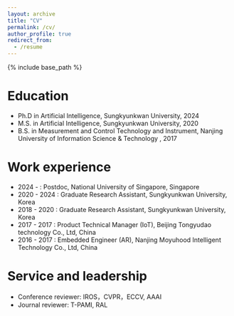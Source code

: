 ```yaml
---
layout: archive
title: "CV"
permalink: /cv/
author_profile: true
redirect_from:
  - /resume
---
```


{% include base_path %}

Education
======
* Ph.D in Artificial Intelligence, Sungkyunkwan University, 2024
* M.S. in Artificial Intelligence, Sungkyunkwan University, 2020
* B.S. in Measurement and Control Technology and Instrument, Nanjing University of Information Science & Technology
, 2017

Work experience
======

* 2024 - 		  :  	Postdoc, National University of Singapore, Singapore
* 2020 - 2024 : 	Graduate Research Assistant, Sungkyunkwan University, Korea
* 2018 - 2020	:		Graduate Research Assistant, Sungkyunkwan University, Korea
* 2017 - 2017	:		Product Technical Manager (IoT), Beijing Tongyudao technology Co., Ltd, China
* 2016 - 2017	:		Embedded Engineer (AR), Nanjing Moyuhood Intelligent Technology Co., Ltd, China


Service and leadership
======
* Conference reviewer: IROS，CVPR，ECCV, AAAI
* Journal reviewer: T-PAMI, RAL
